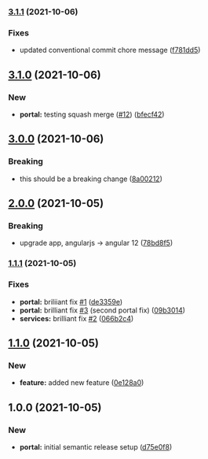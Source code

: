 ### [3.1.1](https://github.com/yorgos-parasyris/versioning-demo/compare/v3.1.0...v3.1.1) (2021-10-06)


### Fixes

* updated conventional commit chore message ([f781dd5](https://github.com/yorgos-parasyris/versioning-demo/commit/f781dd5a34157d84a42d5e7f0ba915499eaf5378))

## [3.1.0](https://github.com/yorgos-parasyris/versioning-demo/compare/v3.0.0...v3.1.0) (2021-10-06)


### New

* **portal:** testing squash merge ([#12](https://github.com/yorgos-parasyris/versioning-demo/issues/12)) ([bfecf42](https://github.com/yorgos-parasyris/versioning-demo/commit/bfecf425702216286cd81800bae29be8e04da07b))

## [3.0.0](https://github.com/yorgos-parasyris/versioning-demo/compare/v2.0.0...v3.0.0) (2021-10-06)


### Breaking

* this should be a breaking change ([8a00212](https://github.com/yorgos-parasyris/versioning-demo/commit/8a00212fc8549b9e55b5b24331b98baf8d634494))

## [2.0.0](https://github.com/yorgos-parasyris/versioning-demo/compare/v1.1.1...v2.0.0) (2021-10-05)


### Breaking

* upgrade app, angularjs -> angular 12 ([78bd8f5](https://github.com/yorgos-parasyris/versioning-demo/commit/78bd8f5973c109f90f018f04933bf2713e99f90e))

### [1.1.1](https://github.com/yorgos-parasyris/versioning-demo/compare/v1.1.0...v1.1.1) (2021-10-05)


### Fixes

* **portal:** briliiant fix [#1](https://github.com/yorgos-parasyris/versioning-demo/issues/1) ([de3359e](https://github.com/yorgos-parasyris/versioning-demo/commit/de3359efeaca2ddc55e13019082e22fbf56f088c))
* **portal:** brilliant fix [#3](https://github.com/yorgos-parasyris/versioning-demo/issues/3) (second portal fix) ([09b3014](https://github.com/yorgos-parasyris/versioning-demo/commit/09b301439817be5a9dd8784668dc1bd0f7f414fb))
* **services:** brilliant fix [#2](https://github.com/yorgos-parasyris/versioning-demo/issues/2) ([066b2c4](https://github.com/yorgos-parasyris/versioning-demo/commit/066b2c46f69202e22a844377f4a990b5ec79a29d))

## [1.1.0](https://github.com/yorgos-parasyris/versioning-demo/compare/v1.0.0...v1.1.0) (2021-10-05)


### New

* **feature:** added new feature ([0e128a0](https://github.com/yorgos-parasyris/versioning-demo/commit/0e128a09838ad4f87760da2c8832bb1d77f58442))

## 1.0.0 (2021-10-05)


### New

* **portal:** initial semantic release setup ([d75e0f8](https://github.com/yorgos-parasyris/versioning-demo/commit/d75e0f88575640d9ac0fc919167966fdae3fd8ff))
